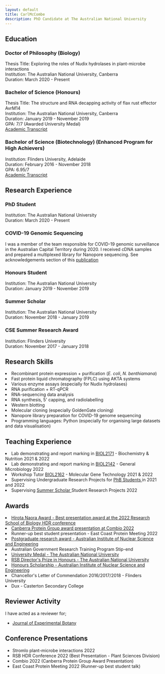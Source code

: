 ```yaml
---
layout: default
title: CarlMcCombe
description: PhD Candidate at The Australian National University
---
```


<html>
  <meta charset="utf-8">
<body>
  <h2>Education</h2>
  <h3>Doctor of Philosophy (Biology)</h3>
    Thesis Title: Exploring the roles of Nudix hydrolases in plant-microbe interactions<br>
    Institution: The Australian National University, Canberra<br>
    Duration: March 2020 - Present
  <h3>Bachelor of Science (Honours)</h3>
    Thesis Title: The structure and RNA decapping activity of flax rust effector AvrM14<br>
    Institution: The Australian National University, Canberra<br>
    Duration: January 2019 - November 2019<br>
    GPA: 7/7 (Awarded University Medal)<br>
    <a href="https://carl-mccombe.github.io/assets/transcripts/ANU.pdf">Academic Transcript</a>
  <h3>Bachelor of Science (Biotechnology) (Enhanced Program for High Achievers)</h3>
    Institution: Flinders University, Adelaide<br>
    Duration: February 2016 - November 2018<br>
    GPA: 6.95/7<br>
    <a href="https://carl-mccombe.github.io/assets/transcripts/Flinders.pdf">Academic Transcript</a>
  <h2>Research Experience</h2>
  <h3>PhD Student</h3>
    Institution: The Australian National University<br>
    Duration: March 2020 - Present
  <h3>COVID-19 Genomic Sequencing</h3>
    I was a member of the team responsible for COVID-19 genomic surveillance in the Australian Capital Territory during 2020. I received cDNA samples and prepared a multiplexed library for Nanopore sequencing. See acknowledgements section of this <a href="https://doi.org/10.1017/S0950268823000201">publication</a>
  <h3>Honours Student</h3>
    Institution: The Australian National University<br>
    Duration: January 2019 - November 2019
  <h3>Summer Scholar</h3>
    Institution: The Australian National University<br>
    Duration: November 2018 - January 2019
  <h3>CSE Summer Research Award</h3>
    Institution: Flinders University<br>
    Duration: November 2017 - January 2018
  <h2>Research Skills</h2>
    <li>Recombinant protein expression + purification (<em>E. coli</em>, <em>N. benthiamana</em>)
    <li>Fast protein liquid chromatography (FPLC) using AKTA systems
    <li>Various enzyme assays (especially for Nudix hydrolases)
    <li>RNA purification + RT-qPCR
    <li>RNA-sequencing data analysis
    <li>RNA synthesis, 5' capping, and radiolabelling
    <li>Western blotting
    <li>Molecular cloning (especially GoldenGate cloning)
    <li>Nanopore library preparation for COVID-19 genome sequencing
    <li>Programming languages: Python (especially for organising large datasets and data visualisation)</li> 
 <h2>Teaching Experience</h2>
      <li>Lab demonstrating and report marking in <a href="https://programsandcourses.anu.edu.au/course/BIOL2171">BIOL2171</a> - Biochemistry & Nutrition 2021 & 2022
      <li>Lab demonstrating and report marking in <a href="https://programsandcourses.anu.edu.au/course/BIOL2142">BIOL2142</a> - General Microbiology 2022
      <li>Workshop Tutor <a href="https://programsandcourses.anu.edu.au/course/BIOL2162">BIOL2162</a> - Molecular Gene Technology 2021 & 2022
      <li>Supervising Undergraduate Research Projects for <a href="https://programsandcourses.anu.edu.au/program/aphsc">PhB Students </a>in 2021 and 2022
      <li>Supervising <a href="https://biology.anu.edu.au/study/rsb-student-scholarships-prizes/summer-research-scholarships">Summer Scholar </a>Student Research Projects 2022</li>
  <h2>Awards</h2>
    <li><a href="https://biology.anu.edu.au/study/rsb-student-scholarships-prizes/hiroto-naora-graduate-student-travel-scholarship">Hirota Naora Award - Best presentation award at the 2022 Research School of Biology HDR conference
    <li><a href="https://twitter.com/CanberraPG/status/1542266659704115201">Canberra Protein Group award presentation at Combio 2022 </a>
    <li>Runner-up best student presentation - East Coast Protein Meeting 2022
    <li><a href="https://biology.anu.edu.au/about/awards/postgraduate-research-awards-pgra-stipend">Postgraduate research award - Australian Institute of Nuclear Science and Engineering</a>
    <li>Australian Government Research Training Program Stip-end
    <li><a href="https://biology.anu.edu.au/about/awards/university-medal-6">University Medal - The Australian National University</a>
    <li><a href="https://biology.anu.edu.au/about/awards/rsb-directors-prize-honours-2">RSB Director's Prize in Honours - The Australian National University</a>
    <li><a href="https://biology.anu.edu.au/about/awards/ainse-honours-scholarship-stipend">Honours Scholarship - Australian Institute of Nuclear Science and Engineering </a>
    <li>Chancellor's Letter of Commendation 2016/2017/2018 - Flinders University
    <li>Dux - Casterton Secondary College
    </li>

## Reviewer Activity
I have acted as a reviewer for;

- [Journal of Experimental Botany](https://academic.oup.com/jxb)

## Conference Presentations

- Stromlo plant-microbe interactions 2022
- RSB HDR Conference 2022 (Best Presentation - Plant Sciences Division)
- Combio 2022 (Canberra Protein Group Award Presentation)
- East Coast Protein Meeting 2022 (Runner-up best student talk)
